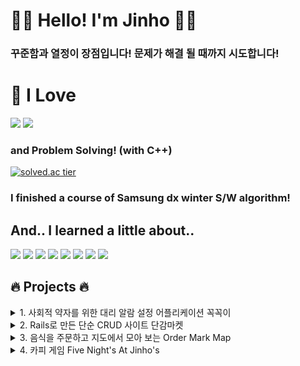 🙋‍♂️ Hello! I'm Jinho 🙋‍♂️
==



<!--**I took a double major in ⚡Electronic Engineering⚡ and 🖥️Computer Science & Engineering!🖥️**   -->
<!-- ### **⚡Electronic Engineering⚡ and 🖥️Computer Science & Engineering🖥️ 복수 전공**    -->
### **꾸준함과 열정이 장점입니다! 문제가 해결 될 때까지 시도합니다!**

# 🌱 I Love 
<img src="https://img.shields.io/badge/C++-00599C?style=for-the-badge&logo=c%2B%2B&logoColor=white"> <img src="https://img.shields.io/badge/java-007396?style=for-the-badge&logo=java&logoColor=white">

### and Problem Solving! (with C++)
[![solved.ac tier](http://mazassumnida.wtf/api/v2/generate_badge?boj=dfghcvb11)](https://solved.ac/profile/dfghcvb11)    

### I finished a course of Samsung dx winter S/W algorithm!

## And.. I learned a little about..
<img src="https://img.shields.io/badge/C-A8B9CC?style=for-the-badge&logo=C&logoColor=white"> <img src="https://img.shields.io/badge/C Sharp-239120?style=for-the-badge&logo=c sharp&logoColor=white"> <img src="https://img.shields.io/badge/androidstudio-3DDC84?style=for-the-badge&logo=androidstudio&logoColor=white"> <img src="https://img.shields.io/badge/firebase-FFCA28?style=for-the-badge&logo=firebase&logoColor=white"> <img src="https://img.shields.io/badge/springboot-6DB33F?style=for-the-badge&logo=springboot&logoColor=white"> <img src="https://img.shields.io/badge/Unity3D-181717?style=for-the-badge&logo=unity&logoColor=white"> <img src="https://img.shields.io/badge/ruby-CC342D?style=for-the-badge&logo=ruby&logoColor=white"> <img src="https://img.shields.io/badge/rails-CC0000?style=for-the-badge&logo=rubyonrails&logoColor=white">



## 🔥 Projects 🔥

<details>
<summary>  1. 사회적 약자를 위한 대리 알람 설정 어플리케이션 꼭꼭이 </summary>

#### 사회적 약자를 위한 대리 알람 설정 어플리케이션 [<U>꼭꼭이</U>][KkokKkogi] (21/11/01 \~ 21/12/07)
[KkokKkogi]: https://github.com/binary-ho/KkokKkogi "Go KkokKkogi"

- <img src="https://user-images.githubusercontent.com/71186266/157553114-00a5305b-dd24-4cc5-bdaf-b589dc869b97.png" width=40%>
- 복지사나 보호자를 위한 독거노인이나 장애 아동 대상 복약 알람 어플리케이션  
- 회원가입, 로그인, 회원 종류에 따라 다른 화면, 간편한 대리 알람 설정, 알람 확인, 실시간 채팅, 접속 확인 등 구현
- <img src="https://img.shields.io/badge/java-007396?style=for-the-badge&logo=java&logoColor=white"> <img src="https://img.shields.io/badge/androidstudio-3DDC84?style=for-the-badge&logo=androidstudio&logoColor=white"> <img src="https://img.shields.io/badge/firebase-FFCA28?style=for-the-badge&logo=firebase&logoColor=white">
</details>

<details>
<summary> 2. Rails로 만든 단순 CRUD 사이트 단감마켓 </summary>

#### Rails로 만든 단순 CRUD 사이트 [<U>단감마켓</U>](https://github.com/binary-ho/dangam-market) (22/05/21 ~ 22/05/22)

- ![단감 1](https://user-images.githubusercontent.com/71186266/169736798-12be0982-48e8-4940-b754-7447bb3a41ab.PNG)
- Ruby와 Rails를 공부해본 내용을 테스트 해보기 위해 만든 단순한 CRUD 프로젝트
- <img src="https://img.shields.io/badge/ruby-CC342D?style=for-the-badge&logo=ruby&logoColor=white"> <img src="https://img.shields.io/badge/rails-CC0000?style=for-the-badge&logo=rubyonrails&logoColor=white"> <img src="https://img.shields.io/badge/html5-E34F26?style=for-the-badge&logo=html5&logoColor=white">
</details>


<details>
<summary> 3. 음식을 주문하고 지도에서 모아 보는 Order Mark Map </summary>

#### 음식을 주문하고 지도에서 모아 보는 [<U>Order Mark Map</U>][OrderMarkMap]
[OrderMarkMap]: https://github.com/binary-ho/order-mark-map "Go OrderMarkMap"

- <img src="https://user-images.githubusercontent.com/71186266/158461673-7d562373-6496-4c71-ae85-7ab6c86c96f6.png" width=50%>
- 스프링 부트 강의를 듣고 배운 내용들을 적용하고, 외부 API를 적용해 보기 위해 만듦
- 주문을 넣어 데이터 베이스에 넣고, 카카오 지도 상에 모두 표시하는 프로젝트
- <img src="https://img.shields.io/badge/java-007396?style=for-the-badge&logo=java&logoColor=white"> <img src="https://img.shields.io/badge/springboot-6DB33F?style=for-the-badge&logo=springboot&logoColor=white">  <img src="https://img.shields.io/badge/javascript-F7DF1E?style=for-the-badge&logo=javascript&logoColor=black">  <img src="https://img.shields.io/badge/Thymeleaf-005F0F?style=for-the-badge&logo=Thymeleaf&logoColor=black"> <img src="https://img.shields.io/badge/H2-2E9FFF?style=for-the-badge&logo=&logoColor=black"> 
- 그리고 카카오 지도 API 
</details>

<details>
<summary> 4. 카피 게임 Five Night's At Jinho's </summary>

#### 카피 게임 [<U>Five Night's At Jinho's</U>][FiveNightsAtJinhos] (20/10/18 \~ 20/11/25)
[FiveNightsAtJinhos]: https://github.com/binary-ho/Five-Nights-at-Jinho-s "Go FiveNightsAtJinhos"


- <img src="https://user-images.githubusercontent.com/71186266/157548182-4fa76d1f-b31b-4059-97a5-d0a077fcd1cd.png" width=60%>
- 유명 공포 게임 Five Night's At Freddy's의 카피 게임
- 코드를 찾아보지 않고, 다회의 플레이로 직접 비슷한 플레이 구현
- <img src="https://img.shields.io/badge/C Sharp-239120?style=for-the-badge&logo=c sharp&logoColor=white"> <img src="https://img.shields.io/badge/Unity3D-181717?style=for-the-badge&logo=unity&logoColor=white">
</details>

<br/><br/>


<!--
<p>
<img src="https://github-readme-stats.vercel.app/api/top-langs/?username=binary-ho&layout=compact&theme=cobalt"/>
</p>

**binary-ho/binary-ho** is a ✨ _special_ ✨ repository because its `README.md` (this file) appears on your GitHub profile.

Here are some ideas to get you started:

- 🔭 I’m currently working on ...
- 🌱 I’m currently learning ...
- 👯 I’m looking to collaborate on ...
- 🤔 I’m looking for help with ...
- 💬 Ask me about ...
- 📫 How to reach me: ...
- 😄 Pronouns: ...
- ⚡ Fun fact: ...
--->
